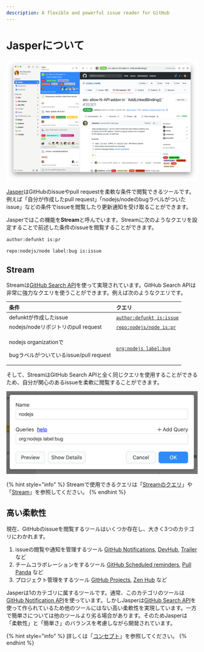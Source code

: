 ```yaml
---
description: A flexible and powerful issue reader for GitHub
---
```


# Jasperについて

![](.gitbook/assets/01_top.png)

[Jasper](https://jasperapp.io/)はGitHubのissueやpull requestを柔軟な条件で閲覧できるツールです。例えば「自分が作成したpull request」「nodejs/nodeのbugラベルがついたissue」などの条件でissueを閲覧したり更新通知を受け取ることができます。

Jasperではこの機能を**Stream**と呼んでいます。Streamに次のようなクエリを設定することで前述した条件のissueを閲覧することができます。

```text
author:defunkt is:pr
```

```text
repo:nodejs/node label:bug is:issue
```

## Stream <a id="stream"></a>

Streamは[GitHub Search API](https://docs.github.com/en/rest/reference/search)を使って実現されています。GitHub Search APIは非常に強力なクエリを使うことができます。例えば次のようなクエリです。

<table>
  <thead>
    <tr>
      <th style="text-align:left">&#x6761;&#x4EF6;</th>
      <th style="text-align:left">&#x30AF;&#x30A8;&#x30EA;</th>
    </tr>
  </thead>
  <tbody>
    <tr>
      <td style="text-align:left">defunkt&#x304C;&#x4F5C;&#x6210;&#x3057;&#x305F;issue</td>
      <td style="text-align:left"><a href="https://github.com/search?q=author%3Adefunkt+is%3Aissue"><code>author:defunkt is:issue</code></a>
      </td>
    </tr>
    <tr>
      <td style="text-align:left">nodejs/node&#x30EA;&#x30DD;&#x30B8;&#x30C8;&#x30EA;&#x306E;pull request</td>
      <td
      style="text-align:left"><a href="https://github.com/search?q=repo%3Anodejs%2Fnode+is%3Apr"><code>repo:nodejs/node is:pr</code></a>
        </td>
    </tr>
    <tr>
      <td style="text-align:left">
        <p>nodejs organization&#x3067;</p>
        <p>bug&#x30E9;&#x30D9;&#x30EB;&#x304C;&#x3064;&#x3044;&#x3066;&#x3044;&#x308B;issue/pull
          request</p>
      </td>
      <td style="text-align:left"><a href="https://github.com/search?q=org%3Anodejs+label%3Abug"><code>org:nodejs label:bug</code></a>
      </td>
    </tr>
  </tbody>
</table>

そして、StreamはGitHub Search APIと全く同じクエリを使用することができるため、自分が関心のあるissueを柔軟に閲覧することができます。

![](.gitbook/assets/01_stream.png)

{% hint style="info" %}
Streamで使用できるクエリは「[Streamのクエリ](usecase/stream-query.md)」や「[Stream](reference/stream.md)」を参照してください。
{% endhint %}

## 高い柔軟性 <a id="flexible"></a>

現在、GitHubのissueを閲覧するツールはいくつか存在し、大きく3つのカテゴリにわかれます。

1. issueの閲覧や通知を管理するツール [GitHub Notifications](https://github.com/notifications), [DevHub](https://devhubapp.com/), [Trailer](http://ptsochantaris.github.io/trailer/) など
2. チームコラボレーションをするツール [GitHub Scheduled reminders](https://docs.github.com/en/github/setting-up-and-managing-organizations-and-teams/managing-scheduled-reminders-for-your-team), [Pull Panda](https://pullpanda.com/) など
3. プロジェクト管理をするツール [GitHub Projects](https://docs.github.com/en/github/managing-your-work-on-github/managing-project-boards), [Zen Hub](https://www.zenhub.com/) など

Jasperは1のカテゴリに属するツールです。通常、このカテゴリのツールは[GitHub Notification API](https://docs.github.com/en/rest/reference/activity#notifications)を使っています。しかしJasperは[GitHub Search API](https://docs.github.com/en/rest/reference/search)を使って作られているため他のツールにはない高い柔軟性を実現しています。一方で簡単さについては他のツールより劣る場合があります。そのためJasperは「柔軟性」と「簡単さ」のバランスを考慮しながら開発されています。

{% hint style="info" %}
詳しくは「[コンセプト](faq.md#concept)」を参照してください。
{% endhint %}

